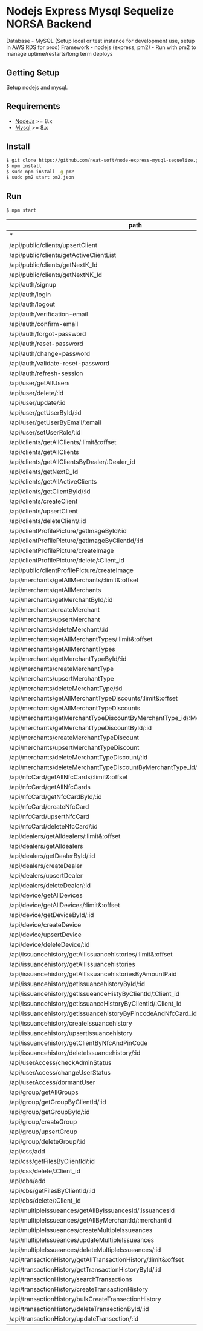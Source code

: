 # Nodejs Express Mysql Sequelize NORSA Backend

Database - MySQL (Setup local or test instance for development use, setup in AWS RDS for prod)
Framework - nodejs (express, pm2) - Run with pm2 to manage uptime/restarts/long term deploys

## Getting Setup
Setup nodejs and mysql.

## Requirements
* [NodeJs](https://nodejs.org) >= 8.x 
* [Mysql](https://www.mysql.com/) >= 8.x

## Install

```sh
$ git clone https://github.com/neat-soft/node-express-mysql-sequelize.git
$ npm install
$ sudo npm install -g pm2
$ sudo pm2 start pm2.json
```
## Run
```sh
$ npm start
```
| path                                                                               | methods.0 | middlewares.0    | middlewares.1 |
| ---------------------------------------------------------------------------------- | --------- | ---------------- | ------------- |
| *                                                                                  | OPTIONS   | corsMiddleware   |               |
| /api/public/clients/upsertClient                                                   | POST      | anonymous        |               |
| /api/public/clients/getActiveClientList                                            | GET       | anonymous        |               |
| /api/public/clients/getNextK_Id                                                    | GET       | anonymous        |               |
| /api/public/clients/getNextNK_Id                                                   | GET       | anonymous        |               |
| /api/auth/signup                                                                   | POST      | anonymous        |               |
| /api/auth/login                                                                    | POST      | anonymous        |               |
| /api/auth/logout                                                                   | GET       | anonymous        |               |
| /api/auth/verification-email                                                       | POST      | anonymous        |               |
| /api/auth/confirm-email                                                            | GET       | anonymous        |               |
| /api/auth/forgot-password                                                          | POST      | anonymous        |               |
| /api/auth/reset-password                                                           | POST      | anonymous        |               |
| /api/auth/change-password                                                          | POST      | anonymous        |               |
| /api/auth/validate-reset-password                                                  | POST      | anonymous        |               |
| /api/auth/refresh-session                                                          | POST      | anonymous        |               |
| /api/user/getAllUsers                                                              | GET       | anonymous        |               |
| /api/user/delete/:id                                                               | DELETE    | anonymous        |               |
| /api/user/update/:id                                                               | POST      | anonymous        |               |
| /api/user/getUserById/:id                                                          | GET       | anonymous        |               |
| /api/user/getUserByEmail/:email                                                    | GET       | anonymous        |               |
| /api/user/setUserRole/:id                                                          | POST      | anonymous        |               |
| /api/clients/getAllClients/:limit&:offset                                          | GET       | anonymous        |               |
| /api/clients/getAllClients                                                         | GET       | anonymous        |               |
| /api/clients/getAllClientsByDealer/:Dealer_id                                      | GET       | anonymous        |               |
| /api/clients/getNextD_Id                                                           | GET       | anonymous        |               |
| /api/clients/getAllActiveClients                                                   | GET       | anonymous        |               |
| /api/clients/getClientById/:id                                                     | GET       | anonymous        |               |
| /api/clients/createClient                                                          | POST      | anonymous        |               |
| /api/clients/upsertClient                                                          | POST      | anonymous        |               |
| /api/clients/deleteClient/:id                                                      | DELETE    | anonymous        |               |
| /api/clientProfilePicture/getImageById/:id                                         | GET       | anonymous        |               |
| /api/clientProfilePicture/getImageByClientId/:id                                   | GET       | anonymous        |               |
| /api/clientProfilePicture/createImage                                              | POST      | multerMiddleware | anonymous     |
| /api/clientProfilePicture/delete/:Client_id                                        | DELETE    | anonymous        |               |
| /api/public/clientProfilePicture/createImage                                       | POST      | multerMiddleware | anonymous     |
| /api/merchants/getAllMerchants/:limit&:offset                                      | GET       | anonymous        |               |
| /api/merchants/getAllMerchants                                                     | GET       | anonymous        |               |
| /api/merchants/getMerchantById/:id                                                 | GET       | anonymous        |               |
| /api/merchants/createMerchant                                                      | POST      | anonymous        |               |
| /api/merchants/upsertMerchant                                                      | POST      | anonymous        |               |
| /api/merchants/deleteMerchant/:id                                                  | DELETE    | anonymous        |               |
| /api/merchants/getAllMerchantTypes/:limit&:offset                                  | GET       | anonymous        |               |
| /api/merchants/getAllMerchantTypes                                                 | GET       | anonymous        |               |
| /api/merchants/getMerchantTypeById/:id                                             | GET       | anonymous        |               |
| /api/merchants/createMerchantType                                                  | POST      | anonymous        |               |
| /api/merchants/upsertMerchantType                                                  | POST      | anonymous        |               |
| /api/merchants/deleteMerchantType/:id                                              | DELETE    | anonymous        |               |
| /api/merchants/getAllMerchantTypeDiscounts/:limit&:offset                          | GET       | anonymous        |               |
| /api/merchants/getAllMerchantTypeDiscounts                                         | GET       | anonymous        |               |
| /api/merchants/getMerchantTypeDiscountByMerchantType_id/:MerchantType_id           | GET       | anonymous        |               |
| /api/merchants/getMerchantTypeDiscountById/:id                                     | GET       | anonymous        |               |
| /api/merchants/createMerchantTypeDiscount                                          | POST      | anonymous        |               |
| /api/merchants/upsertMerchantTypeDiscount                                          | POST      | anonymous        |               |
| /api/merchants/deleteMerchantTypeDiscount/:id                                      | DELETE    | anonymous        |               |
| /api/merchants/deleteMerchantTypeDiscountByMerchantType_id/:id                     | DELETE    | anonymous        |               |
| /api/nfcCard/getAllNfcCards/:limit&:offset                                         | GET       | anonymous        |               |
| /api/nfcCard/getAllNfcCards                                                        | GET       | anonymous        |               |
| /api/nfcCard/getNfcCardById/:id                                                    | GET       | anonymous        |               |
| /api/nfcCard/createNfcCard                                                         | POST      | anonymous        |               |
| /api/nfcCard/upsertNfcCard                                                         | POST      | anonymous        |               |
| /api/nfcCard/deleteNfcCard/:id                                                     | DELETE    | anonymous        |               |
| /api/dealers/getAlldealers/:limit&:offset                                          | GET       | anonymous        |               |
| /api/dealers/getAlldealers                                                         | GET       | anonymous        |               |
| /api/dealers/getDealerById/:id                                                     | GET       | anonymous        |               |
| /api/dealers/createDealer                                                          | POST      | anonymous        |               |
| /api/dealers/upsertDealer                                                          | POST      | anonymous        |               |
| /api/dealers/deleteDealer/:id                                                      | DELETE    | anonymous        |               |
| /api/device/getAllDevices                                                          | GET       | anonymous        |               |
| /api/device/getAllDevices/:limit&:offset                                           | GET       | anonymous        |               |
| /api/device/getDeviceById/:id                                                      | GET       | anonymous        |               |
| /api/device/createDevice                                                           | POST      | anonymous        |               |
| /api/device/upsertDevice                                                           | POST      | anonymous        |               |
| /api/device/deleteDevice/:id                                                       | DELETE    | anonymous        |               |
| /api/issuancehistory/getAllIssuancehistories/:limit&:offset                        | GET       | anonymous        |               |
| /api/issuancehistory/getAllIssuancehistories                                       | GET       | anonymous        |               |
| /api/issuancehistory/getAllIssuancehistoriesByAmountPaid                           | GET       | anonymous        |               |
| /api/issuancehistory/getIssuancehistoryById/:id                                    | GET       | anonymous        |               |
| /api/issuancehistory/getIssueanceHistyByClientId/:Client_id                        | GET       | anonymous        |               |
| /api/issuancehistory/getIssuanceHistoryByClientId/:Client_id                       | GET       | anonymous        |               |
| /api/issuancehistory/getissuancehistoryByPincodeAndNfcCard_id/:Pincode&:NfcCard_id | GET       | anonymous        |               |
| /api/issuancehistory/createIssuancehistory                                         | POST      | anonymous        |               |
| /api/issuancehistory/upsertIssuancehistory                                         | POST      | anonymous        |               |
| /api/issuancehistory/getClientByNfcAndPinCode                                      | POST      | anonymous        |               |
| /api/issuancehistory/deleteIssuancehistory/:id                                     | DELETE    | anonymous        |               |
| /api/userAccess/checkAdminStatus                                                   | POST      | anonymous        |               |
| /api/userAccess/changeUserStatus                                                   | POST      | anonymous        |               |
| /api/userAccess/dormantUser                                                        | POST      | anonymous        |               |
| /api/group/getAllGroups                                                            | GET       | anonymous        |               |
| /api/group/getGroupByClientId/:id                                                  | GET       | anonymous        |               |
| /api/group/getGroupById/:id                                                        | GET       | anonymous        |               |
| /api/group/createGroup                                                             | POST      | anonymous        |               |
| /api/group/upsertGroup                                                             | POST      | anonymous        |               |
| /api/group/deleteGroup/:id                                                         | DELETE    | anonymous        |               |
| /api/css/add                                                                       | POST      | multerMiddleware | anonymous     |
| /api/css/getFilesByClientId/:id                                                    | GET       | anonymous        |               |
| /api/css/delete/:Client_id                                                         | DELETE    | anonymous        |               |
| /api/cbs/add                                                                       | POST      | multerMiddleware | anonymous     |
| /api/cbs/getFilesByClientId/:id                                                    | GET       | anonymous        |               |
| /api/cbs/delete/:Client_id                                                         | DELETE    | anonymous        |               |
| /api/multipleIssueances/getAllByIssuancesId/:issuancesId                           | GET       | anonymous        |               |
| /api/multipleIssueances/getAllByMerchantId/:merchantId                             | GET       | anonymous        |               |
| /api/multipleIssueances/createMultipleIssueances                                   | POST      | anonymous        |               |
| /api/multipleIssueances/updateMultipleIssueances                                   | PUT       | anonymous        |               |
| /api/multipleIssueances/deleteMultipleIssueances/:id                               | DELETE    | anonymous        |               |
| /api/transactionHistory/getAllTransactionHistory/:limit&:offset                    | GET       | anonymous        |               |
| /api/transactionHistory/getTransactionHistoryById/:id                              | GET       | anonymous        |               |
| /api/transactionHistory/searchTransactions                                         | GET       | anonymous        |               | (use this for searching)
| /api/transactionHistory/createTransactionHistory                                   | POST      | anonymous        |               |
| /api/transactionHistory/bulkCreateTransectionHistory                               | POST      | anonymous        |               |
| /api/transactionHistory/deleteTransectionById/:id                                  | DELETE    | anonymous        |               |
| /api/transactionHistory/updateTransection/:id                                      | PUT       | anonymous        |               |
